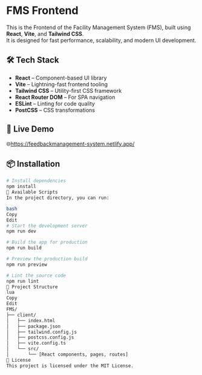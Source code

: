 # FMS Frontend

This is the Frontend of the Facility Management System (FMS), built using **React**, **Vite**, and **Tailwind CSS**.  
It is designed for fast performance, scalability, and modern UI development.

## 🛠️ Tech Stack

- **React** – Component-based UI library  
- **Vite** – Lightning-fast frontend tooling  
- **Tailwind CSS** – Utility-first CSS framework  
- **React Router DOM** – For SPA navigation  
- **ESLint** – Linting for code quality  
- **PostCSS** – CSS transformations  

## 🔗 Live Demo

🌐https://feedbackmanagement-system.netlify.app/

## 📦 Installation

```bash
# Install dependencies
npm install
🚧 Available Scripts
In the project directory, you can run:

bash
Copy
Edit
# Start the development server
npm run dev

# Build the app for production
npm run build

# Preview the production build
npm run preview

# Lint the source code
npm run lint
🧩 Project Structure
lua
Copy
Edit
FMS/
├── client/
│   ├── index.html
│   ├── package.json
│   ├── tailwind.config.js
│   ├── postcss.config.js
│   ├── vite.config.ts
│   └── src/
│       └── [React components, pages, routes]
📝 License
This project is licensed under the MIT License.
